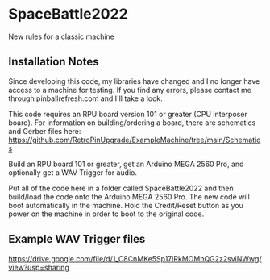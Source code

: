 # SpaceBattle2022
New rules for a classic machine
  
## Installation Notes  
Since developing this code, my libraries have changed and I no longer have access to a machine for testing. If you find any errors, please contact me through pinballrefresh.com and I'll take a look.  
  
This code requires an RPU board version 101 or greater (CPU interposer board). For information on building/ordering a board, there are schematics and Gerber files here:  https://github.com/RetroPinUpgrade/ExampleMachine/tree/main/Schematics  
  
Build an RPU board 101 or greater, get an Arduino MEGA 2560 Pro, and optionally get a WAV Trigger for audio.  
  
Put all of the code here in a folder called SpaceBattle2022 and then build/load the code onto the Arduino MEGA 2560 Pro. The new code will boot automatically in the machine. Hold the Credit/Reset button as you power on the machine in order to boot to the original code.  
  
## Example WAV Trigger files  
https://drive.google.com/file/d/1_C8CnMKe5Sp17lRkMOMhQG2z2sviNWwg/view?usp=sharing   

